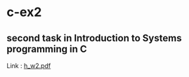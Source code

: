 # c-ex2
## second task in Introduction to Systems programming in  C 

Link : [h_w2.pdf](https://github.com/dvirbo/c-ex2/files/7574932/h_w2.pdf)
